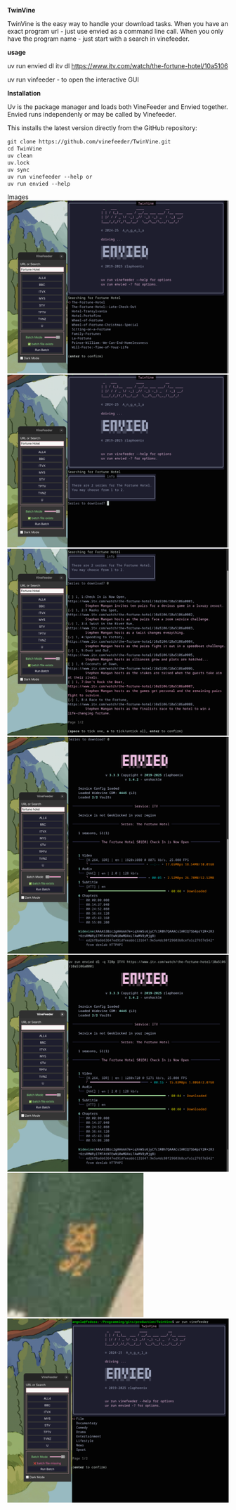 **TwinVine**

TwinVine is the easy way to handle your download tasks. 
When you have an exact program url - just use envied as a command line call.
When you only have the program name - just start with a search in vinefeeder.

**usage**

uv run envied dl itv dl https://www.itv.com/watch/the-fortune-hotel/10a5106

uv run vinfeeder  - to open the interactive GUI

**Installation**

Uv is the package manager and loads both VineFeeder and Envied together.  Envied runs independenly or may be called by Vinefeeder.

This installs the latest version directly from the GitHub repository:

```shell
git clone https://github.com/vinefeeder/TwinVine.git
cd TwinVine
uv clean
uv.lock
uv sync
uv run vinefeeder --help or
uv run envied --help
```

Images
    ![TwinVine GUI](https://github.com/vinefeeder/TwinVine/blob/main/images/vinefeeder1.png)
    ![TwinVine GUI](https://github.com/vinefeeder/TwinVine/blob/main/images/vinefeeder2.png)
    ![TwinVine GUI](https://github.com/vinefeeder/TwinVine/blob/main/images/vinefeeder4.png)
    ![TwinVine GUI](https://github.com/vinefeeder/TwinVine/blob/main/images/vinefeeder5.png)
    ![TwinVine GUI](https://github.com/vinefeeder/TwinVine/blob/main/images/vinefeeder6.png)
    ![TwinVine GUI](https://github.com/vinefeeder/TwinVine/blob/main/images/vinefeeder7.png)
    ![TwinVine GUI](https://github.com/vinefeeder/TwinVine/blob/main/images/vinefeeder9.png)


